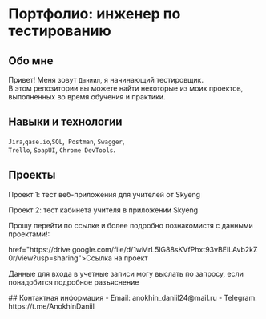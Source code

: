 # Портфолио: инженер по тестированию
## Обо мне 
Привет! Меня зовут ``Даниил``, я начинающий тестировщик. <br>
В этом репозитории вы можете найти некоторые из моих проектов, выполненных во время обучения и практики.
<br>
## Навыки и технологии
``Jira``,``qase.io``,``SQL``,`` Postman``, ``Swagger``, <br>
``Trello``, ``SoapUI``, ``Chrome DevTools``.
## Проекты
<p> Проект 1: тест веб-приложения для учителей от Skyeng</p>
<p> Проект 2: тест кабинета учителя в приложении Skyeng</p>
<p> Прошу перейти по ссылке и более подробно познакомистя с данными проектами!:</p>
<p> href="https://drive.google.com/file/d/1wMrL5lG88sKVfPhxt93vBElLAvb2kZ0r/view?usp=sharing">Ссылка на проект</p>
<p> Данные для входа в учетные записи могу выслать по запросу, если понадобится подробное разъяснение </p>
## Контактная информация
- Email: anokhin_daniil24@mail.ru
- Telegram: https://t.me/AnokhinDaniil
